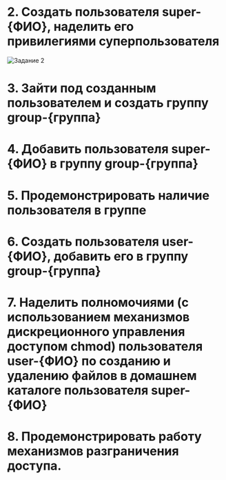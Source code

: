 # 2. Создать пользователя super-{ФИО}, наделить его привилегиями суперпользователя
![Задание 2](https://github.com/106maksim/toib/assets/71127999/d70b97b5-3579-4a83-a17a-34ee29e2b448)

# 3. Зайти под созданным пользователем и создать группу group-{группа}
# 4. Добавить пользователя super-{ФИО} в группу group-{группа}
# 5. Продемонстрировать наличие пользователя в группе
# 6. Создать пользователя user-{ФИО}, добавить его в группу group-{группа}
# 7. Наделить полномочиями (с использованием механизмов дискреционного управления доступом chmod) пользователя user-{ФИО} по созданию и удалению файлов в домашнем каталоге пользователя super-{ФИО}
# 8. Продемонстрировать работу механизмов разграничения доступа.
